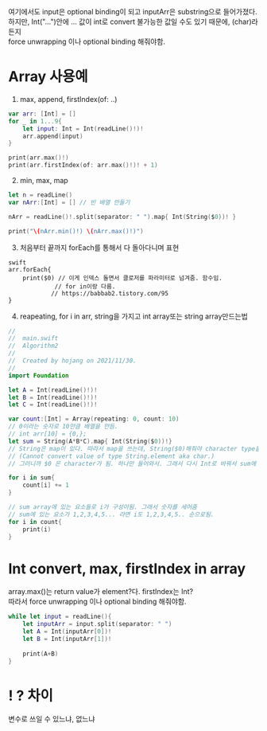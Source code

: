 

여기에서도 input은 optional binding이 되고 inputArr은 substring으로 들어가졌다.  
하지만, Int("...")안에 ... 값이 int로 convert 불가능한 값일 수도 있기 때문에, (char)라든지  
force unwrapping 이나 optional binding 해줘야함.  

# Array 사용예
1. max, append, firstIndex(of: ..)  
```swift
var arr: [Int] = []
for _ in 1...9{
    let input: Int = Int(readLine()!)!
    arr.append(input)
}

print(arr.max()!)
print(arr.firstIndex(of: arr.max()!)! + 1)
```
2. min, max, map  
```swift
let n = readLine()
var nArr:[Int] = [] // 빈 배열 만들기

nArr = readLine()!.split(separator: " ").map{ Int(String($0))! }

print("\(nArr.min()!) \(nArr.max()!)")

```

3. 처음부터 끝까지 forEach를 통해서 다 돌아다니며 표현  
```
swift
arr.forEach{
    print($0) // 이게 인덱스 돌면서 클로저를 파라미터로 넘겨줌. 함수임.
             // for in이랑 다름.
            // https://babbab2.tistory.com/95
}

```

4. reapeating, for i in arr, string을 가지고 int array또는 string array만드는법 
```swift
//
//  main.swift
//  Algorithm2
//
//  Created by hojang on 2021/11/30.
//
import Foundation

let A = Int(readLine()!)!
let B = Int(readLine()!)!
let C = Int(readLine()!)!

var count:[Int] = Array(repeating: 0, count: 10)
// 0이라는 숫자로 10만큼 배열을 만듬.
// int arr[10] = {0,};
let sum = String(A*B*C).map{ Int(String($0))!}
// String은 map이 있다. 따라서 map을 쓰는데, String($0)해줘야 character type을 String관련해서 map 사용할 수 있어서 이렇게 씀
// (Cannot convert value of type String.element aka char.)
// 그러니까 $0 은 character가 됨. 하나만 들어와서. 그래서 다시 Int로 바꿔서 sum에 주는거임

for i in sum{
    count[i] += 1
}

// sum array에 있는 요소들로 i가 구성이됨. 그래서 숫자를 세어줌
// sum에 있는 요소가 1,2,3,4,5... 라면 i도 1,2,3,4,5.. 순으로됨.
for i in count{
    print(i)
}
```


# Int convert, max, firstIndex in array
array.max()는 return value가 element?다. firstIndex는 Int?  
따라서 force unwrapping 이나 optional binding 해줘야함.  

```swift
while let input = readLine(){
    let inputArr = input.split(separator: " ")
    let A = Int(inputArr[0])!
    let B = Int(inputArr[1])!
    
    print(A+B)
}
``` 

# ! ? 차이
변수로 쓰일 수 있느냐, 없느냐  
